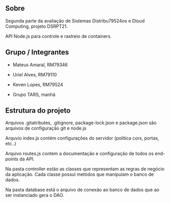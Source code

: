 ## Sobre
Segunda parte da avaliação de Sistemas Distribu79524os e Dloud Computing, projeto DSRPT21.

API Node.js para controle e rastreio de containers.


## Grupo / Integrantes
- Mateus Amaral, RM79346
- Uriel Alves,   RM79110
- Keven Lopes,   RM79524

- Grupo TARS, manhã


## Estrutura do projeto
Arquivos .gitatributes, .gitignore, package-lock.json e package.json são arquivos de configuração git e node.js

Arquvio index.js contém configurações do servidor (politica cors, portas, etc..)

Arquivo routes.js contem a documentação e configuração de todos os end-points da API.

Na pasta controller estão as classes que representam as regras de negócio da aplicação. Cada classe possui metódos que manipulam o banco de dados.

Na pasta database está o arquivo de conexão ao banco de dados que ao ser instanciado gera o DAO.
